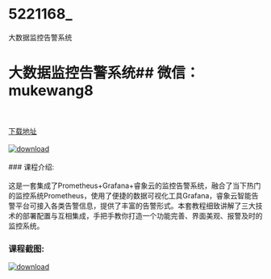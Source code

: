 # 5221168_
大数据监控告警系统
# 大数据监控告警系统## 微信：mukewang8
<br/></br>[下载地址](http://www.36tz.cn/article/5221168 "下载地址")
<br/></br>[![download](http://36tz.cn/muke_img/2021_09_1-44-300x171.png "下载地址")](http://www.36tz.cn/article/5221168 "下载地址")
<br/></br>### 课程介绍:<br/></br>这是一套集成了Prometheus+Grafana+睿象云的监控告警系统，融合了当下热门的监控系统Prometheus，使用了便捷的数据可视化工具Grafana，睿象云智能告警平台可接入各类告警信息，提供了丰富的告警形式。本套教程细致讲解了三大技术的部署配置与互相集成，手把手教你打造一个功能完善、界面美观、报警及时的监控系统。

### 课程截图:
[![download](http://36tz.cn/muke_img/2021_09_2-43.png "下载地址")](http://www.36tz.cn/article/5221168 "下载地址")
